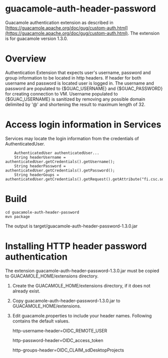 # guacamole-auth-header-password
Guacamole authentication extension as described in [https://guacamole.apache.org/doc/gug/custom-auth.html](https://guacamole.apache.org/doc/gug/custom-auth.html). The extension is for guacamole version 1.3.0.

# Overview
Authentication Extension that expects user's username, password and group information to be located in http headers. If header for both username and password is located user is logged in. The username and password are populated to {$GUAC_USERNAME} and {$GUAC_PASSWORD} for creating connection to VM. Username populated to {$GUAC_USERNAME} is sanitized by removing any possible domain delimited by '@' and shortening the result to maximum length of 32.

# Access login information in Services
Services may locate the login information from the credentials of AuthenticatedUser.

        AuthenticatedUser authenticatedUser...
        String headerUsername = authenticatedUser.getCredentials().getUsername();
        String headerPassword = authenticatedUser.getCredentials().getPassword();
        String headerGoups = authenticatedUser.getCredentials().getRequest().getAttribute("fi.csc.sds.guacamole.auth.headerpassword.groups");

# Build
    cd guacamole-auth-header-password
    mvn package
    
The output is target/guacamole-auth-header-password-1.3.0.jar

# Installing HTTP header password authentication

The extension guacamole-auth-header-password-1.3.0.jar must be copied to GUACAMOLE_HOME/extensions directory. 

1. Create the GUACAMOLE_HOME/extensions directory, if it does not already exist.
2. Copy guacamole-auth-header-password-1.3.0.jar to GUACAMOLE_HOME/extensions.


3. Edit guacamole.properties to include your header names. Following contains the default values.

    http-username-header=OIDC_REMOTE_USER

    http-password-header=OIDC_access_token

    http-groups-header=OIDC_CLAIM_sdDesktopProjects